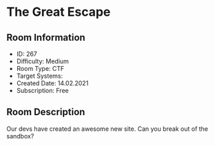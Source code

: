 ﻿# The Great Escape

## Room Information
- ID: 267
- Difficulty: Medium
- Room Type: CTF
- Target Systems: 
- Created Date: 14.02.2021
- Subscription: Free

## Room Description
Our devs have created an awesome new site. Can you break out of the sandbox?
